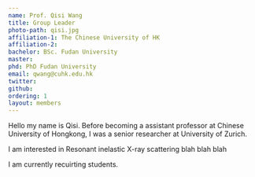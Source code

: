 ```yaml
---
name: Prof. Qisi Wang
title: Group Leader
photo-path: qisi.jpg
affiliation-1: The Chinese University of HK
affiliation-2:
bachelor: BSc. Fudan University
master: 
phd: PhD Fudan University
email: qwang@cuhk.edu.hk
twitter: 
github: 
ordering: 1
layout: members
---
```


Hello my name is Qisi. Before becoming a assistant professor at Chinese University of Hongkong, I was a senior researcher at University of Zurich. 

I am interested in Resonant inelastic X-ray scattering blah blah blah

I am currently recuirting students.
